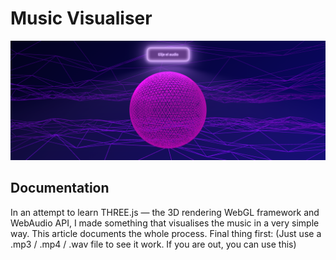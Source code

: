 # Music Visualiser
![alt text](image.png)

## Documentation

In an attempt to learn THREE.js — the 3D rendering WebGL framework and WebAudio API, I made something that visualises the music in a very simple way. This article documents the whole process.
Final thing first:
(Just use a .mp3 / .mp4 / .wav file to see it work. If you are out, you can use this)
